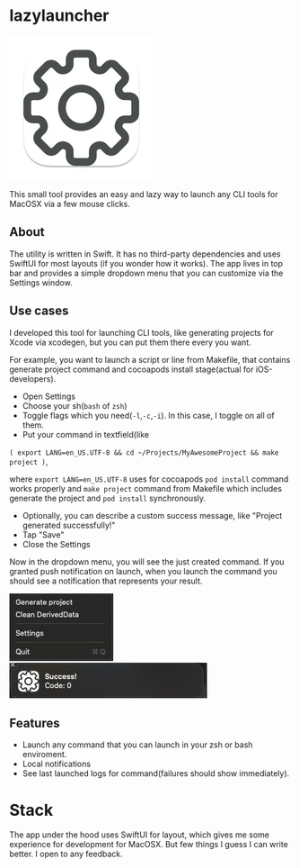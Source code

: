# lazylauncher

![Logo](images/logo.png)

This small tool provides an easy and lazy way to launch any CLI tools for MacOSX via a few mouse clicks.

## About

The utility is written in Swift. It has no third-party dependencies and uses SwiftUI for most layouts (if you wonder how it works).
The app lives in top bar and provides a simple dropdown menu that you can customize via the Settings window.

## Use cases

I developed this tool for launching CLI tools, like generating projects for Xcode via xcodegen, but you can put them there every you want.

For example, you want to launch a script or line from Makefile, that contains generate project command and cocoapods install stage(actual for iOS-developers).
- Open Settings
- Choose your sh(`bash` of `zsh`)
- Toggle flags which you need(`-l`,`-c`,`-i`). In this case, I toggle on all of them.
- Put your command in textfield(like

`( export LANG=en_US.UTF-8 && cd ~/Projects/MyAwesomeProject && make project )`,

where `export LANG=en_US.UTF-8` uses for cocoapods `pod install` command works properly
and `make project` command from Makefile which includes generate the project and `pod install` synchronously.
- Optionally, you can describe a custom success message, like "Project generated successfully!"
- Tap "Save"
- Close the Settings

Now in the dropdown menu, you will see the just created command. If you granted push notification on launch, when you launch the command you should see a notification that represents your result.


![ex1](images/ex1.png)
![ex2](images/ex2.png)

## Features

- Launch any command that you can launch in your zsh or bash enviroment.
- Local notifications
- See last launched logs for command(failures should show immediately).

# Stack

The app under the hood uses SwiftUI for layout, which gives me some experience for development for MacOSX. But few things I guess I can write better. I open to any feedback.
